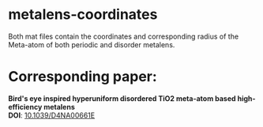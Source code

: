 # metalens-coordinates
Both mat files contain the coordinates and corresponding radius of the Meta-atom of both periodic and disorder metalens.

# Corresponding paper:
**Bird's eye inspired hyperuniform disordered TiO2 meta-atom based high-efficiency metalens** <br/>
**DOI**: [10.1039/D4NA00661E](https://doi.org/10.1039/D4NA00661E) <br/>



